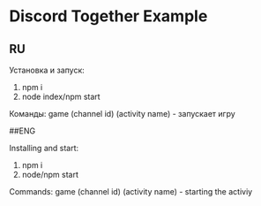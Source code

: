 # Discord Together Example

## RU

Установка и запуск: 
1. npm i
2. node index/npm start

Команды:
game (channel id) (activity name) - запускает игру

##ENG

Installing and start:
1. npm i
2. node/npm start

Commands:
game (channel id) (activity name) - starting the activiy

